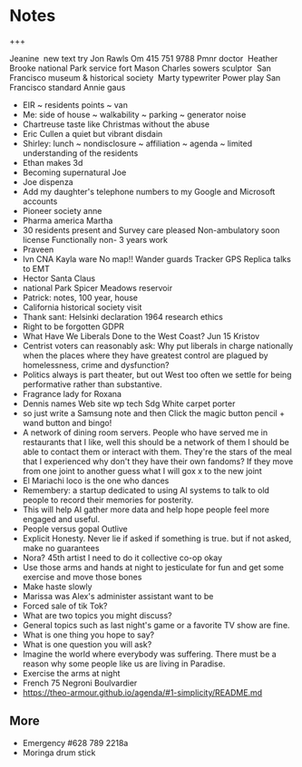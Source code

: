 # Notes

+++

Jeanine&nbsp;
new text&nbsp;try
Jon Rawls
Om 415 751 9788
Pmnr doctor&nbsp;
Heather Brooke national Park service fort Mason Charles sowers sculptor&nbsp; San Francisco museum &amp; historical society&nbsp;
Marty typewriter
Power play San Francisco standard Annie gaus

* EIR ~ residents points ~ van
* Me: side of house ~ walkability ~ parking ~ generator noise
* Chartreuse taste like Christmas without the abuse&nbsp;&nbsp;
* Eric Cullen a quiet but vibrant disdain&nbsp;
* Shirley: lunch ~ nondisclosure ~ affiliation ~ agenda ~ limited understanding of the residents
* Ethan makes 3d&nbsp;
* Becoming supernatural Joe
* Joe dispenza&nbsp;&nbsp;
* Add my daughter's telephone numbers to my Google and Microsoft accounts&nbsp;&nbsp;
* Pioneer society anne&nbsp;
* Pharma america Martha&nbsp;&nbsp;
* 30 residents present and Survey care pleased Non-ambulatory soon license Functionally non- 3 years work&nbsp;
* Praveen
* lvn CNA Kayla ware No map!! Wander guards Tracker GPS Replica talks to EMT&nbsp;&nbsp;
* Hector Santa Claus&nbsp;
* national Park Spicer Meadows reservoir
* Patrick: notes, 100 year, house&nbsp;
* California historical society visit
* Thank sant: Helsinki declaration 1964 research ethics&nbsp;
* Right to be forgotten GDPR
* What Have We Liberals Done to the West Coast? Jun 15 Kristov&nbsp;
* Centrist voters can reasonably ask: Why put liberals in charge nationally when the places where they have greatest control are plagued by homelessness, crime and dysfunction?&nbsp;
* Politics always is part theater, but out West too often we settle for being performative rather than substantive.&nbsp;
* Fragrance lady for Roxana&nbsp;
* Dennis names Web site wp tech Sdg White carpet porter&nbsp;
* so just write a Samsung note and then Click the magic button pencil + wand button and bingo!&nbsp;
* A network of dining room servers.&nbsp;People who have served me in restaurants that I like, well this should be a network of them I should be able to contact them or interact with them. They're the stars of the meal that I experienced why don't they have their own fandoms? If they move from one joint to another guess what I will gox x to the new joint&nbsp;
* El Mariachi loco is the one who dances&nbsp;
* Remembery: a startup dedicated to using AI systems to talk to old people to record their memories for posterity.
* This will help AI gather more data and help hope people feel more engaged and useful.&nbsp;&nbsp;
* People versus gopal Outlive&nbsp;
* Explicit Honesty. Never lie if asked if something is true. but if not asked, make no guarantees
* Nora? 45th artist I need to do it collective co-op okay
* Use those arms and hands at night to jesticulate for fun and get some exercise and move those bones&nbsp;
* Make haste slowly&nbsp;
* Marissa was Alex's administer assistant want to be
* Forced sale of tik Tok?&nbsp;
* What are two topics you might discuss?
* General topics such as last night's game or a favorite TV show are fine.
* What is one thing you hope to say?
* What is one question you will ask?
* Imagine the world where everybody was suffering. There must be a reason why some people like us are living in Paradise.
* Exercise the arms at night
* French 75 Negroni Boulvardier
* <a href="https://theo-armour.github.io/agenda/#1-simplicity/README.md">https://theo-armour.github.io/agenda/#1-simplicity/README.md</a>

## More

* Emergency #628 789 2218a
* Moringa drum stick